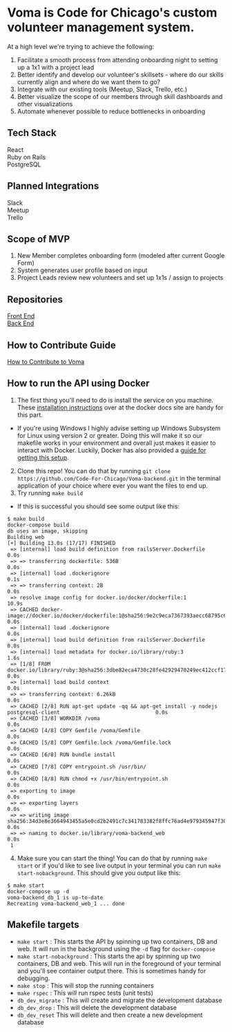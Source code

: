 # Voma is Code for Chicago's custom **vo**lunteer **ma**nagement system.

At a high level we're trying to achieve the following:
1. Facilitate a smooth process from attending onboarding night to setting up a 1x1 with a project lead
2. Better identify and develop our volunteer's skillsets - where do our skills currently align and where do we want them to go?
3. Integrate with our existing tools (Meetup, Slack, Trello, etc.)
4. Better visualize the scope of our members through skill dashboards and other visualizations
5. Automate whenever possible to reduce bottlenecks in onboarding 

## Tech Stack

React  
Ruby on Rails  
PostgreSQL  

## Planned Integrations 
Slack  
Meetup  
Trello  

## Scope of MVP

1. New Member completes onboarding form (modeled after current Google Form)
2. System generates user profile based on input
3. Project Leads review new volunteers and set up 1x1s / assign to projects

## Repositories
[Front End](https://github.com/Code-For-Chicago/Voma-frontend)  
[Back End](https://github.com/Code-For-Chicago/Voma-backend)

## How to Contribute Guide
[How to Contribute to Voma](How-to-Contribute.md)

## How to run the API using Docker

1. The first thing you'll need to do is install the service on you machine. These [installation instructions](https://docs.docker.com/engine/install/) over at the docker docs site are handy for this part. 
  - If you're using Windows I highly advise setting up Windows Subsystem for Linux using version 2 or greater. Doing this will make it so our makefile works in your environment and overall just makes it easier to interact with Docker. Luckily, Docker has also provided a [guide for getting this setup](https://docs.docker.com/docker-for-windows/wsl/).
2. Clone this repo! You can do that by running `git clone https://github.com/Code-For-Chicago/Voma-backend.git` in the terminal application of your choice where ever you want the files to end up.
3. Try running `make build`
  - If this is successful you should see some output like this:
```
$ make build
docker-compose build
db uses an image, skipping
Building web
[+] Building 13.0s (17/17) FINISHED
 => [internal] load build definition from railsServer.Dockerfile                                                     0.0s
 => => transferring dockerfile: 536B                                                                                 0.0s
 => [internal] load .dockerignore                                                                                    0.1s
 => => transferring context: 2B                                                                                      0.0s
 => resolve image config for docker.io/docker/dockerfile:1                                                          10.9s
 => CACHED docker-image://docker.io/docker/dockerfile:1@sha256:9e2c9eca7367393aecc68795c671f93466818395a2693498debe  0.0s
 => [internal] load .dockerignore                                                                                    0.0s
 => [internal] load build definition from railsServer.Dockerfile                                                     0.0s
 => [internal] load metadata for docker.io/library/ruby:3                                                            1.6s
 => [1/8] FROM docker.io/library/ruby:3@sha256:3dbe82eca4730c28fe42929470249ec412ccf17405eaf55efa6427b9d6c171de      0.0s
 => [internal] load build context                                                                                    0.0s
 => => transferring context: 6.26kB                                                                                  0.0s
 => CACHED [2/8] RUN apt-get update -qq && apt-get install -y nodejs postgresql-client                               0.0s
 => CACHED [3/8] WORKDIR /voma                                                                                       0.0s
 => CACHED [4/8] COPY Gemfile /voma/Gemfile                                                                          0.0s
 => CACHED [5/8] COPY Gemfile.lock /voma/Gemfile.lock                                                                0.0s
 => CACHED [6/8] RUN bundle install                                                                                  0.0s
 => CACHED [7/8] COPY entrypoint.sh /usr/bin/                                                                        0.0s
 => CACHED [8/8] RUN chmod +x /usr/bin/entrypoint.sh                                                                 0.0s
 => exporting to image                                                                                               0.0s
 => => exporting layers                                                                                              0.0s
 => => writing image sha256:34d3e8e3664943455a5e0cd2b2491c7c341783382f8ffc76ad4e979345947f30                         0.0s
 => => naming to docker.io/library/voma-backend_web                                                                  0.0s
 1
 ```
 4. Make sure you can start the thing! You can do that by running `make start` or if you'd like to see live output in your terminal you can run `make start-nobackground`. This should give you output like this:
 ```
$ make start
docker-compose up -d
voma-backend_db_1 is up-to-date
Recreating voma-backend_web_1 ... done
 ```

 ## Makefile targets

 - `make start` : This starts the API by spinning up two containers, DB and web. It will run in the background using the `-d` flag for `docker-compose`
 - `make start-nobackground` : This starts the api by spinning up two containers, DB and web. This will run in the foreground of your terminal and you'll see container output there. This is sometimes handy for debugging.
 - `make stop` : This will stop the running containers
 - `make rspec` : This will run rspec tests (unit tests)
 - `db_dev_migrate` : This will create and migrate the development database
 - `db_dev_drop` : This will delete the development database
 - `db_dev_reset` This will delete and then create a new development database